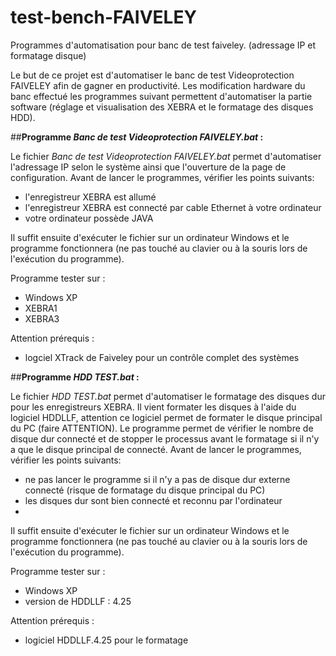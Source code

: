 # test-bench-FAIVELEY


Programmes d'automatisation pour banc de test faiveley. (adressage IP et formatage disque)

Le but de ce projet est d'automatiser le banc de test Videoprotection FAIVELEY afin de gagner en productivité. Les modification hardware du banc effectué les programmes suivant permettent d'automatiser la partie software (réglage et visualisation des XEBRA et le formatage des disques HDD).

##**Programme _Banc de test Videoprotection FAIVELEY.bat_ :**

Le fichier _Banc de test Videoprotection FAIVELEY.bat_ permet d'automatiser l'adressage IP selon le système ainsi que l'ouverture de la page de configuration.
Avant de lancer le programmes, vérifier les points suivants:
- l'enregistreur XEBRA est allumé
- l'enregistreur XEBRA est connecté par cable Ethernet à votre ordinateur
- votre ordinateur possède JAVA

Il suffit ensuite d'exécuter le fichier sur un ordinateur Windows et le programme fonctionnera (ne pas touché au clavier ou à la souris lors de l'exécution du programme).

Programme tester sur :
- Windows XP
- XEBRA1
- XEBRA3


Attention prérequis :
- logciel XTrack de Faiveley pour un contrôle complet des systèmes

##**Programme _HDD TEST.bat_ :**

Le fichier _HDD TEST.bat_ permet d'automatiser le formatage des disques dur pour les enregistreurs XEBRA. Il vient formater les disques à l'aide du logiciel HDDLLF, attention ce logiciel permet de formater le disque principal du PC (faire ATTENTION). Le programme permet de vérifier le nombre de disque dur connecté et de stopper le processus avant le formatage si il n'y a que le disque principal de connecté.
Avant de lancer le programmes, vérifier les points suivants:
- ne pas lancer le programme si il n'y a pas de disque dur externe connecté (risque de formatage du disque principal du PC)
- les disques dur sont bien connecté et reconnu par l'ordinateur
- 

Il suffit ensuite d'exécuter le fichier sur un ordinateur Windows et le programme fonctionnera (ne pas touché au clavier ou à la souris lors de l'exécution du programme).

Programme tester sur :
- Windows XP
- version de HDDLLF : 4.25

Attention prérequis :
- logiciel HDDLLF.4.25 pour le formatage
